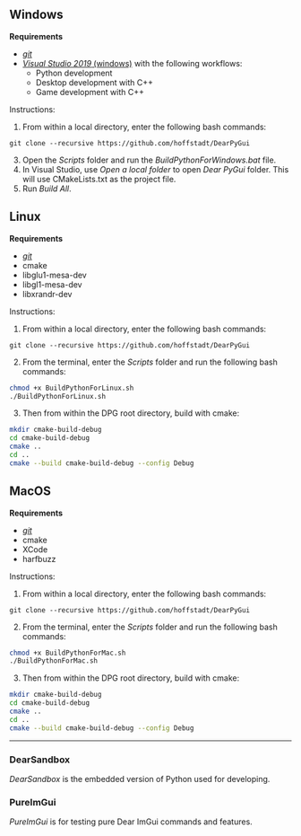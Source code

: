 ## Windows
**Requirements**
- [_git_](https://git-scm.com/)
- [_Visual Studio 2019_ (windows)](https://visualstudio.microsoft.com/vs/) with the following workflows:
  * Python development
  * Desktop development with C++
  * Game development with C++

Instructions:
1. From within a local directory, enter the following bash commands:
```
git clone --recursive https://github.com/hoffstadt/DearPyGui
```
3. Open the _Scripts_ folder and run the _BuildPythonForWindows.bat_ file.
4. In Visual Studio, use _Open a local folder_ to open _Dear PyGui_ folder. This will use CMakeLists.txt as the project file.
5. Run _Build All_.

## Linux
**Requirements**
- [_git_](https://git-scm.com/)
- cmake
- libglu1-mesa-dev 
- libgl1-mesa-dev
- libxrandr-dev

Instructions:
1. From within a local directory, enter the following bash commands:
```
git clone --recursive https://github.com/hoffstadt/DearPyGui
```
2. From the terminal, enter the  _Scripts_ folder and run the following bash commands:
```bash
chmod +x BuildPythonForLinux.sh
./BuildPythonForLinux.sh
```
3. Then from within the DPG root directory, build with cmake:
```bash
mkdir cmake-build-debug
cd cmake-build-debug
cmake ..
cd ..
cmake --build cmake-build-debug --config Debug
```

## MacOS
**Requirements**
- [_git_](https://git-scm.com/)
- cmake
- XCode
- harfbuzz

Instructions:
1. From within a local directory, enter the following bash commands:
```
git clone --recursive https://github.com/hoffstadt/DearPyGui
```
2. From the terminal, enter the  _Scripts_ folder and run the following bash commands:
```bash
chmod +x BuildPythonForMac.sh
./BuildPythonForMac.sh
```
3. Then from within the DPG root directory, build with cmake:
```bash
mkdir cmake-build-debug
cd cmake-build-debug
cmake ..
cd ..
cmake --build cmake-build-debug --config Debug
```

---

### DearSandbox
_DearSandbox_ is the embedded version of Python used for developing.

### PureImGui
_PureImGui_ is for testing pure Dear ImGui commands and features.